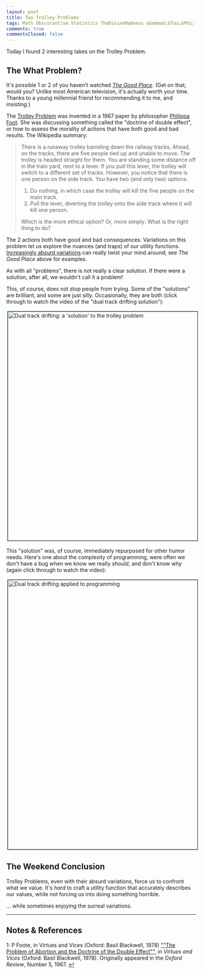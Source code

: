 ```yaml
---
layout: post
title: Two Trolley Problems
tags: Math Obscurantism Statistics TheDivineMadness &Gammad;&Tau;&Phi;
comments: true
commentsClosed: false
---
```


Today I found 2 interesting takes on the Trolley Problem.  


## The What Problem?  

It's possible 1 or 2 of you haven't watched
[_The Good Place_](https://en.wikipedia.org/wiki/The_Good_Place_(season_2)#ep19).  (Get on that,
would you?  Unlike most American television, it's actually worth your time.  Thanks to a
young millennial friend for recommending it to me, and _insisting._)  

The [Trolley Problem](https://en.wikipedia.org/wiki/Trolley_problem) was invented in a 1967
paper by philosopher [Philippa Foot](https://en.wikipedia.org/wiki/Philippa_Foot).   She
was discussing something called the "doctrine of double effect", or how to assess the
morality of actions that have both good and bad results.  The Wikipedia summary:  

> There is a runaway trolley barreling down the railway tracks. Ahead, on the tracks,
> there are five people tied up and unable to move. The trolley is headed straight for
> them. You are standing some distance off in the train yard, next to a lever. If you pull
> this lever, the trolley will switch to a different set of tracks. However, you notice
> that there is one person on the side track. You have two (and only two) options:  
> 
> 1. Do nothing, in which case the trolley will kill the five people on the main track.  
> 2. Pull the lever, diverting the trolley onto the side track where it will kill one person.  
>  
> Which is the more ethical option? Or, more simply: What is the right thing to do?  

The 2 actions both have good and bad consequences.  Variations on this problem let us
explore the nuances (and traps) of our utility functions.
[Increasingly absurd variations](https://neal.fun/absurd-trolley-problems/)
can really twist your mind around; see _The Good Place_ above for examples.  

As with all "problems", there is not really a clear solution.  If there were a solution,
after all, we wouldn't call it a problem!  

This, of course, does not stop people from trying.  Some of the "solutions" are brilliant,
and some are just silly.  Occasionally, they are both (click through to watch the video of
the "dual track drifting solution"):  

<a href="https://twitter.com/hardmaru/status/1515007393264205825">
  <img src="{{ site.baseurl }}/images/2022-12-05-two-trolley-problems-twitter-1.jpg" width="550" height="607" alt="Dual track drifting: a 'solution' to the trolley problem" title="Dual track drifting: a 'solution' to the trolley problem" style="margin: 3px 3px 3px 3px; border: 1px solid #000000;">
</a>

This "solution" was, of course, immediately repurposed for other humor needs.  Here's one
about the complexity of programming, were often we don't have a bug when we know we really
_should_, and don't know _why_ (again click through to watch the video):  

<a href="https://twitter.com/morozov_dev/status/1587974159162044416">
  <img src="{{ site.baseurl }}/images/2022-12-05-two-trolley-problems-twitter-2.jpg" width="550" height="714" alt="Dual track drifting applied to programming" title="Dual track drifting applied to programming" style="margin: 3px 3px 3px 3px; border: 1px solid #000000;">
</a>


## The Weekend Conclusion  

Trolley Problems, even with their absurd variations, force us to confront what we value.
It's _hard_ to craft a utility function that accurately describes our values, while not
forcing us into doing something horrible.  

&hellip; while sometimes enjoying the surreal variations.  


---

## Notes &amp; References  

<!--
<sup id="fn1a">[[1]](#fn1)</sup>

<a id="fn1">1</a>: ***, ["***"](***), *** [↩](#fn1a)  

<a href="{{ site.baseurl }}/images/***">
  <img src="{{ site.baseurl }}/images/***" width="400" height="***" alt="***" title="***" style="float: right; margin: 3px 3px 3px 3px; border: 1px solid #000000;">
</a>

<a href="***">
  <img src="{{ site.baseurl }}/images/***" width="550" height="***" alt="***" title="***" style="margin: 3px 3px 3px 3px; border: 1px solid #000000;">
</a>

<iframe width="400" height="224" src="***" allow="accelerometer; encrypted-media; gyroscope; picture-in-picture" allowfullscreen style="float: right; margin: 3px 3px 3px 3px; border: 1px solid #000000;"></iframe>
-->

<a id="fn1">1</a>: P Foote, in Virtues and Vices (Oxford: Basil Blackwell, 1978) [""The Problem of Abortion and the Doctrine of the Double Effect""](https://www2.econ.iastate.edu/classes/econ362/hallam/Readings/FootDoubleEffect.pdf), in  _Virtues and Vices_ (Oxford: Basil Blackwell, 1978).  Originally appeared in the _Oxford Review_, Number 5, 1967. [↩](#fn1a)  
